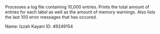 Processes a log file containing 10,000 entries. Prints the total amount of entries for each label as well as the amount of memory warnings. Also lists the last 100 error messages that has occured. 

Name: Izzah Kayani
ID: 49249154
